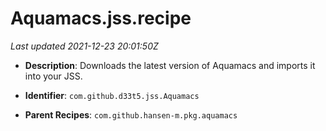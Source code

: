 # Aquamacs.jss.recipe

_Last updated 2021-12-23 20:01:50Z_

- **Description**: Downloads the latest version of Aquamacs and imports it into your JSS.

- **Identifier**: `com.github.d33t5.jss.Aquamacs`

- **Parent Recipes**: `com.github.hansen-m.pkg.aquamacs`
